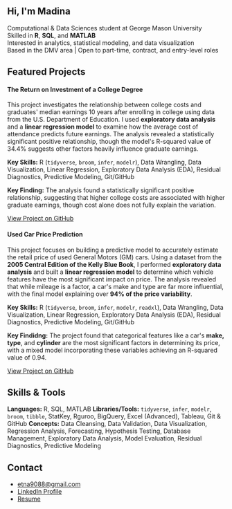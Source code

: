 ## Hi, I'm Madina

Computational & Data Sciences student at George Mason University  
Skilled in **R**, **SQL**, and **MATLAB**  
Interested in analytics, statistical modeling, and data visualization  
Based in the DMV area | Open to part-time, contract, and entry-level roles



## Featured Projects

#### The Return on Investment of a College Degree

This project investigates the relationship between college costs and graduates' median earnings 10 years after enrolling in college using data from the U.S. Department of Education. I used **exploratory data analysis** and a **linear regression model** to examine how the average cost of attendance predicts future earnings. The analysis revealed a statistically significant positive relationship, though the model's R-squared value of 34.4% suggests other factors heavily influence graduate earnings.

**Key Skills:** R (`tidyverse`, `broom`, `infer`, `modelr`), Data Wrangling, Data Visualization, Linear Regression, Exploratory Data Analysis (EDA), Residual Diagnostics, Predictive Modeling, Git/GitHub

**Key Finding:** The analysis found a statistically significant positive relationship, suggesting that higher college costs are associated with higher graduate earnings, though cost alone does not fully explain the variation.

[View Project on GitHub](https://github.com/etna9088/college_cost_vs_earnings)


#### Used Car Price Prediction

This project focuses on building a predictive model to accurately estimate the retail price of used General Motors (GM) cars. Using a dataset from the **2005 Central Edition of the Kelly Blue Book**, I performed **exploratory data analysis** and built a **linear regression model** to determine which vehicle features have the most significant impact on price. The analysis revealed that while mileage is a factor, a car's make and type are far more influential, with the final model explaining over **94% of the price variability**.

**Key Skills:** R (`tidyverse`, `broom`, `infer`, `modelr`, `readxl`), Data Wrangling, Data Visualization, Linear Regression, Exploratory Data Analysis (EDA), Residual Diagnostics, Predictive Modeling, Git/GitHub

**Key Findidng:** The project found that categorical features like a car's **make, type**, and **cylinder** are the most significant factors in determining its price, with a mixed model incorporating these variables achieving an R-squared value of 0.94.

[View Project on GitHub](https://github.com/etna9088/car_prices)


## Skills & Tools

**Languages:** R, SQL, MATLAB
**Libraries/Tools:** `tidyverse`, `infer`, `modelr`, `broom`, `tibble`, StatKey, Rguroo, BigQuery, Excel (Advanced), Tableau, Git & GitHub
**Concepts:** Data Cleansing, Data Validation, Data Visualization, Regression Analysis, Forecasting, Hypothesis Testing, Database Management, Exploratory Data Analysis, Model Evaluation, Residual Diagnostics, Predictive Modeling


## Contact
* [etna9088@gmail.com](mailto:etna9088@gmail.com)
* [LinkedIn Profile](https://www.linkedin.com/in/etna907)
* [Resume](https://github.com/etna9088/Madina_Kanafina_Resume/blob/main/Madina_Kanafina_Resume_PDF.pdf)

